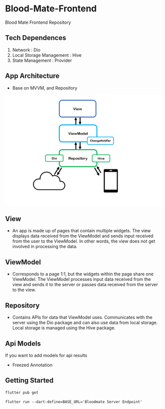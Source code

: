 # Blood-Mate-Frontend

Blood Mate Frontend Repository

## Tech Dependences
1. Network : Dio
2. Local Storage Management : Hive
3. State Management : Provider

## App Architecture
- Base on MVVM, and Repository
<img src="./assets/image/App_Architecture.png" alt="Model View ViewModel Image">

## View
- An app is made up of pages that contain multiple widgets. The view displays data received from the ViewModel and sends input received from the user to the ViewModel. In other words, the view does not get involved in processing the data.

## ViewModel
- Corresponds to a page 1:1, but the widgets within the page share one ViewModel. The ViewModel processes input data received from the view and sends it to the server or passes data received from the server to the view. 

## Repository
- Contains APIs for data that ViewModel uses. Communicates with the server using the Dio package and can also use data from local storage. Local storage is managed using the Hive package.

## Api Models
If you want to add models for api results
- Freezed Annotation

## Getting Started
```
flutter pub get
```
```
flutter run --dart-define=BASE_URL='Bloodmate Server Endpoint'
```